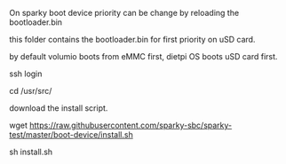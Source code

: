 On sparky boot device priority can be change by reloading the bootloader.bin

this folder contains the bootloader.bin for first priority on uSD card.

by default volumio boots from eMMC first, dietpi OS boots uSD card first.

ssh login 

cd /usr/src/

download the install script.

wget https://raw.githubusercontent.com/sparky-sbc/sparky-test/master/boot-device/install.sh

sh install.sh


